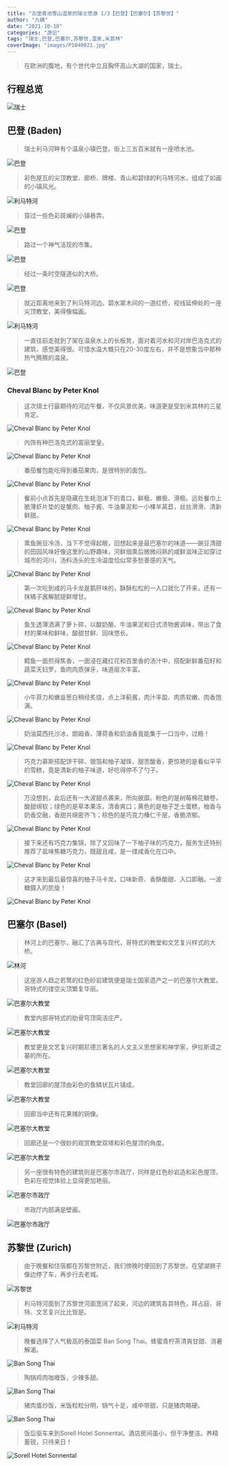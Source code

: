 ```yaml
---
title: "古堡青池雪山温泉的瑞士悠游 1/3【巴登】【巴塞尔】【苏黎世】"
author: "九姨"
date: "2021-10-10"
categories: "游记"
tags: "瑞士,巴登,巴塞尔,苏黎世,温泉,米其林"
coverImage: "images/P1040021.jpg"
---
```


>在欧洲的腹地，有个世代中立且胸怀高山大湖的国家，瑞士。

## 行程总览

![瑞士](images/switzerland-2018.jpg)

## 巴登 (Baden)

>瑞士利马河畔有个温泉小镇巴登。街上三五百米就有一座喷水池。

![巴登](images/20180721_094058-e1536423556735.jpg)

>彩色屋瓦的尖顶教堂、廊桥、牌楼、青山和碧绿的利马特河水，组成了如画的小镇风光。

![利马特河](images/P1040020.jpg)

>穿过一些色彩斑斓的小镇巷弄。

![巴登](images/20180721_100747-e1536423667362.jpg)

>路过一个神气活现的市集。

![巴登](images/20180721_101740-e1536423706102.jpg)

>经过一条时空隧道似的大桥。

![巴登](images/20180721_104542-e1536424289466.jpg)

>就近距离地来到了利马特河边。碧水翠木间的一道红桥，视线延伸处的一座尖顶教堂，美得像幅画。

![利马特河](images/20180721_104240.jpg)

>一直往前走就到了架在温泉水上的长板凳，面对着河水和河对岸巴洛克式的建筑，感觉美得很。可惜水温大概只在20-30度左右，并不是想象当中那种热气腾腾的温泉。

![巴登](images/20180721_103730.jpg)

### Cheval Blanc by Peter Knol

>这次瑞士行最期待的河边午餐，不仅风景优美，味道更是受到米其林的三星肯定。

![Cheval Blanc by Peter Knol](images/20180721_122412.jpg)

>内饰有种巴洛克式的富丽堂皇。

![Cheval Blanc by Peter Knol](images/20180721_122406-e1534701053414.jpg)

>番茄餐包能吃得到番茄果肉，是很特别的面包。

![Cheval Blanc by Peter Knol](images/IMG_20180721_122702.jpg)

>餐前小点首先是隐藏在生蚝泡沫下的青口，鲜极、嫩极、滑极。远处餐巾上脆薄虾片垫的是蟹肉、柚子酱、牛油果泥和一小棵羊莴苣，丝丝滑滑、清新鲜甜。

![Cheval Blanc by Peter Knol](images/20180721_123128.jpg)

>熏鱼豌豆冷汤，当下不觉得起眼，回想起来是最巴塞尔的味道——豌豆清甜的田园风味好像这里的山野趣味，河鲜烟熏后微微闷熟的咸鲜滋味正如穿过城市的河川，汤料汤头的生冷温度恰似常多愁善感的天气。

![Cheval Blanc by Peter Knol](images/20180721_123810.jpg)

>第一次吃到咸的马卡龙是鹅肝味的，酥酥松松的一入口就化了开来，还有一抹橘子酱解腻提鲜增甘。

![Cheval Blanc by Peter Knol](images/20180721_124418.jpg)

>鱼生透薄洒满了萝卜碎，以酸奶酪、牛油果泥和日式渍物酱调味，带出了食材的果味和鲜味，酸甜甘鲜、回味悠长。

![Cheval Blanc by Peter Knol](images/20180721_125333.jpg)

>鳕鱼一面煎得焦香，一面浸在藏红花和百里香的汤汁中，搭配新鲜番茄籽和蔬菜天妇罗，鱼肉肉质弹牙，味道层次丰富。

![Cheval Blanc by Peter Knol](images/20180721_130852.jpg)

>小牛菲力和嫩韭葱白稍经炙烧，点上洋蓟酱，肉汁丰盈、肉质软嫩、肉香饱满。

![Cheval Blanc by Peter Knol](images/20180721_133208.jpg)

>奶油莫西托沙冰，朗姆香、薄荷香和奶油香竟能集于一口当中，过瘾！

![Cheval Blanc by Peter Knol](images/20180721_134910.jpg)

>巧克力慕斯搭配饼干碎、银箔和柚子凝珠，甜苦酸香，更惊艳的是看似平平的雪糕，竟是清新的柚子味道，好吃得停不了勺子。

![Cheval Blanc by Peter Knol](images/20180721_135551.jpg)

>万没想到，此后还有一大波甜点袭来，所向披靡。粉色的是树莓棉花糖卷，酸甜绵软；绿色的是草本果冻，清香爽口；黄色的是柚子芝士蛋糕，柚香与奶香交融，香甜共绵密齐飞；棕色的是巧克力榛仁千层，香脆浓郁。

![Cheval Blanc by Peter Knol](images/20180721_140352.jpg)

>接下来还有巧克力集锦，除了又回味了一下柚子味的巧克力，服务生还特别推荐了盐味焦糖巧克力，既甜且咸，是一缕咸香化在口中。

![Cheval Blanc by Peter Knol](images/20180721_140631.jpg)

>这才来到最后最惊喜的柚子马卡龙，口味新奇、香酥酸甜、入口即融。一波糖摄入的凯旋！

![Cheval Blanc by Peter Knol](images/20180721_140749.jpg)

## 巴塞尔 (Basel)

>林河上的巴塞尔，融汇了古典与现代，哥特式的教堂和文艺复兴样式的大桥。

![林河](images/20180721_152440.jpg)

>这座游人趋之若鹜的红色砂岩建筑便是瑞士国家遗产之一的巴塞尔大教堂。哥特式的镂空尖顶繁复华丽。

![巴塞尔大教堂](images/20180721_150217-e1536424429611.jpg)

>教堂内部哥特式的肋骨穹顶简洁庄严。

![巴塞尔大教堂](images/IMG_20180721_150703.jpg)

>教堂更是文艺复兴时期尼德兰著名的人文主义思想家和神学家，伊拉斯谟之墓的所在。

![巴塞尔大教堂](images/20180721_150531-e1536424459846.jpg)

>教堂回廊的屋顶由彩色的鱼鳞状瓦片铺成。

![巴塞尔大教堂](images/20180721_151522-e1536424481160.jpg)

>回廊当中还有花果摊的铜像。

![巴塞尔大教堂](images/20180721_151439.jpg)

>回廊还是一个很妙的观赏教堂双塔和彩色屋顶的角度。

![巴塞尔大教堂](images/IMG_20180721_151708.jpg)

>另一座很有特色的建筑则是巴塞尔市政厅，同样是红色砂岩造和彩色屋顶，色彩在视觉体验上显得更加艳丽。

![巴塞尔市政厅](images/20180721_160153.jpg)

>市政厅内部满是壁画。

![巴塞尔市政厅](images/20180721_155940-e1536424622591.jpg)

## 苏黎世 (Zurich)

>由于晚餐和住宿都在苏黎世附近，我们傍晚时便回到了苏黎世。在望湖狮子像边停了车，再步行去老城。

![苏黎世](images/20180721_175257.jpg)

>利马特河面到了苏黎世河面宽阔了起来，河边的建筑各具特色，拜占庭、哥特、文艺复兴比比皆是。

![利马特河](images/20180721_200901.jpg)

>晚餐选择了人气极高的泰国菜 Ban Song Thai。蜂蜜青柠茶清爽甘甜、消暑解渴。

![Ban Song Thai](images/20180721.png)

>陶锅鸡肉咖喱饭，少辣多甜。

![Ban Song Thai](images/201807211.png)

>猪肉蛋炒饭，米饭粒粒分明，锅气十足，咸中带甜，只是猪肉略硬。

![Ban Song Thai](images/IMG_20180721_192715.jpg)

>饭后驱车来到Sorell Hotel Sonnental。酒店房间虽小，但干净整洁。养精蓄锐，只待来日！

![Sorell Hotel Sonnental](images/20180721_210131.jpg)
